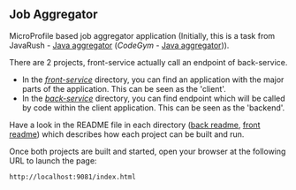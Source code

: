 Job Aggregator
--------------

MicroProfile based job aggregator application (Initially, this is a task from JavaRush - [Java aggregator](https://javarush.ru/quests/lectures/questcollections.level08.lecture15)
(_CodeGym_ - [Java aggregator](https://codegym.cc/quests/lectures/questcollections.level08.lecture15))).

There are 2 projects, front-service actually call an endpoint of back-service.

* In the _[front-service](front-service)_ directory, you can find an application with the major parts of the application. This can be seen as the 'client'.
* In the _[back-service](back-service)_ directory, you can find endpoint which will be called by code within the client application. This can be seen as the 'backend'.

Have a look in the README file in each directory ([back readme](back-service/README.md), [front readme](front-service/README.md)) which describes how each project can be built and run.

Once both projects are built and started, open your browser at the following URL to launch the page:
```
http://localhost:9081/index.html
```